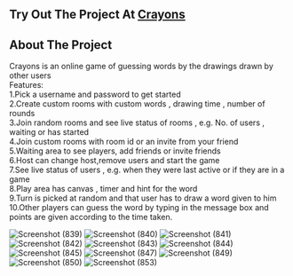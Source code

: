 ## Try Out The Project At [Crayons](www.crayons.world)

## About The Project
Crayons is an online game of guessing words by the drawings drawn by other users<br>
Features:<br>
1.Pick a username and password to get started<br>
2.Create custom rooms with custom words , drawing time , number of rounds<br>
3.Join random rooms and see live status of rooms , e.g. No. of users , waiting or has started<br>
4.Join custom rooms with room id or an invite from your friend<br>
5.Waiting area to see players, add friends or invite friends<br>
6.Host can change host,remove users and start the game<br>
7.See live status of users , e.g. when they were last active or if they are in a game<br>
8.Play area has canvas , timer and hint for the word<br>
9.Turn is picked at random and that user has to draw a word given to him<br>
10.Other players can guess the word by typing in the message box and points are given according to the time taken.<br>

![Screenshot (839)](https://user-images.githubusercontent.com/74171334/130415323-93f85342-eba1-4ef8-85bf-46e55d78ed15.png)
![Screenshot (840)](https://user-images.githubusercontent.com/74171334/130415341-e98a8d74-97a5-4402-8c75-e3b2251ada22.png)
![Screenshot (841)](https://user-images.githubusercontent.com/74171334/130415357-0dc90658-3aa1-414f-b10f-dff0477825e3.png)
![Screenshot (842)](https://user-images.githubusercontent.com/74171334/130415377-f582d046-13ea-48ec-9d17-b718616b0f77.png)
![Screenshot (843)](https://user-images.githubusercontent.com/74171334/130415404-18df16df-26b8-4d75-871c-c8e50be46725.png)
![Screenshot (844)](https://user-images.githubusercontent.com/74171334/130415430-30326445-9535-4c94-bcec-de55de7c6a0e.png)
![Screenshot (845)](https://user-images.githubusercontent.com/74171334/130415452-44051cf7-4cd3-4b54-bd34-ec82b8f513b2.png)
![Screenshot (847)](https://user-images.githubusercontent.com/74171334/130415478-569559db-be07-4db9-ba61-95dc60c60905.png)
![Screenshot (849)](https://user-images.githubusercontent.com/74171334/130415505-b47b1e77-b609-4016-a263-640c2109ccb8.png)
![Screenshot (850)](https://user-images.githubusercontent.com/74171334/130415517-e60ab945-0bf7-4fc5-840c-b4ba2ad1a92e.png)
![Screenshot (853)](https://user-images.githubusercontent.com/74171334/130415537-2289bd95-895b-4a4a-a2bc-45d5d4208597.png)
